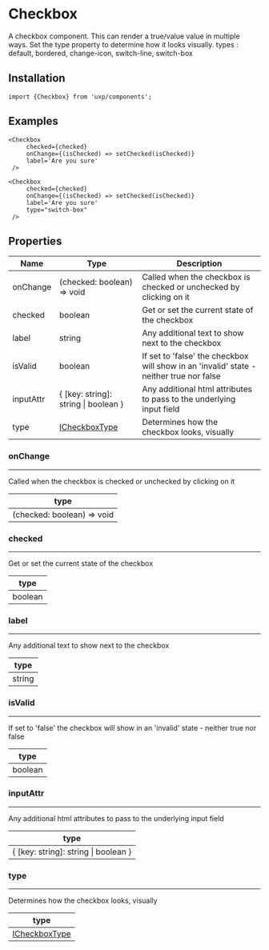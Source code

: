 # Checkbox






A checkbox component. This can render a true/value value in multiple ways. Set the type property to determine how it looks visually.
types : default, bordered, change-icon, switch-line, switch-box



## Installation



```tsx
import {Checkbox} from 'uxp/components';
```

## Examples



```tsx
<Checkbox
     checked={checked}
     onChange={(isChecked) => setChecked(isChecked)}
     label='Are you sure'
 />
```



```tsx
<Checkbox
     checked={checked}
     onChange={(isChecked) => setChecked(isChecked)}
     label='Are you sure'
     type="switch-box"
 />
```

## Properties

|Name|Type|Description|
|-|-|-|
|onChange|(checked: boolean) => void|Called when the checkbox is checked or unchecked by clicking on it |
|checked|boolean|Get or set the current state of the checkbox |
|label|string|Any additional text to show next to the checkbox |
|isValid|boolean|If set to 'false' the checkbox will show in an 'invalid' state - neither true nor false |
|inputAttr|{ [key: string]: string \| boolean }|Any additional html attributes to pass to the underlying input field |
|type|[ICheckboxType](types/ICheckboxType)|Determines how the checkbox looks, visually |
### onChange



---



Called when the checkbox is checked or unchecked by clicking on it


|type|
|-|
|(checked: boolean) => void|
### checked



---



Get or set the current state of the checkbox


|type|
|-|
|boolean|
### label



---



Any additional text to show next to the checkbox


|type|
|-|
|string|
### isValid



---



If set to 'false' the checkbox will show in an 'invalid' state - neither true nor false


|type|
|-|
|boolean|
### inputAttr



---



Any additional html attributes to pass to the underlying input field


|type|
|-|
|{ [key: string]: string \| boolean }|
### type



---



Determines how the checkbox looks, visually


|type|
|-|
|[ICheckboxType](types/ICheckboxType)|
